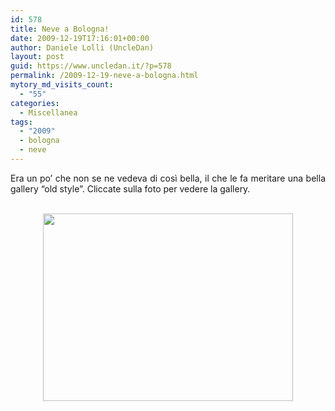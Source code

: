 ```yaml
---
id: 578
title: Neve a Bologna!
date: 2009-12-19T17:16:01+00:00
author: Daniele Lolli (UncleDan)
layout: post
guid: https://www.uncledan.it/?p=578
permalink: /2009-12-19-neve-a-bologna.html
mytory_md_visits_count:
  - "55"
categories:
  - Miscellanea
tags:
  - "2009"
  - bologna
  - neve
---
```

<p style="text-align: justify;">
  Era un po&#8217; che non se ne vedeva di così bella, il che le fa meritare una bella gallery &#8220;old style&#8221;. Cliccate sulla foto per vedere la gallery.
</p>

<p style="text-align: center;">
  <a href="https://www.uncledan.it/gallery/?dir=31-Snowy%20Night%20%28Bologna%2C%2018-12-2009%29"><br /> <img class="aligncenter" title="Neve!!!" src="https://www.uncledan.it/wp-content/uploads/2009/12/2009-12-18-P1010132-400x300.jpg" alt="" width="400" height="300" /></a>
</p>